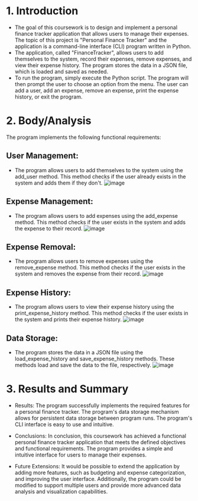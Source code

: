 # 1. Introduction
* The goal of this coursework is to design and implement a personal finance tracker application that allows users to manage their expenses. The topic of this project is "Personal Finance Tracker" and the application is a command-line interface (CLI) program written in Python.
* The application, called "FinanceTracker", allows users to add themselves to the system, record their expenses, remove expenses, and view their expense history. The program stores the data in a JSON file, which is loaded and saved as needed.
* To run the program, simply execute the Python script. The program will then prompt the user to choose an option from the menu. The user can add a user, add an expense, remove an expense, print the expense history, or exit the program.

# 2. Body/Analysis
The program implements the following functional requirements:
## User Management: 
* The program allows users to add themselves to the system using the add_user method. This method checks if the user already exists in the system and adds them if they don't. 
![image](https://github.com/Sce-Q/Finance-Tracker/assets/157913107/ef6a8298-4f39-4e76-96fc-f8aec1d4fbe0)

## Expense Management:
* The program allows users to add expenses using the add_expense method. This method checks if the user exists in the system and adds the expense to their record.
![image](https://github.com/Sce-Q/Finance-Tracker/assets/157913107/716dd4a2-90f9-461c-b747-8ca15a092c7c)

## Expense Removal: 
* The program allows users to remove expenses using the remove_expense method. This method checks if the user exists in the system and removes the expense from their record.
![image](https://github.com/Sce-Q/Finance-Tracker/assets/157913107/c2664e8a-adfc-4e4d-a974-f67803c15aa0)

## Expense History:
* The program allows users to view their expense history using the print_expense_history method. This method checks if the user exists in the system and prints their expense history.
![image](https://github.com/Sce-Q/Finance-Tracker/assets/157913107/82bccec9-ed2c-4cda-be97-980cb699cc78)

## Data Storage:
* The program stores the data in a JSON file using the load_expense_history and save_expense_history methods. These methods load and save the data to the file, respectively.
![image](https://github.com/Sce-Q/Finance-Tracker/assets/157913107/eaeff7bf-d40f-4aec-897c-9bb0dca76673)


# 3. Results and Summary
* Results: The program successfully implements the required features for a personal finance tracker. The program's data storage mechanism allows for persistent data storage between program runs. The program's CLI interface is easy to use and intuitive.

* Conclusions: In conclusion, this coursework has achieved a functional personal finance tracker application that meets the defined objectives and functional requirements. The program provides a simple and intuitive interface for users to manage their expenses.

* Future Extensions: It would be possible to extend the application by adding more features, such as budgeting and expense categorization, and improving the user interface. Additionally, the program could be modified to support multiple users and provide more advanced data analysis and visualization capabilities.
